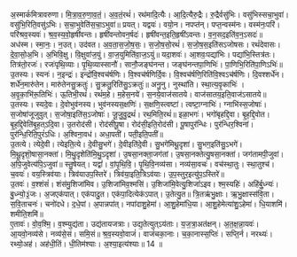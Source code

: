 

  
अ॒स्माकं॑मित्रावरुणा। मि॒त्रा॒व॒रु॒णा॒व॒तं॒। अ॒व॒तं॒रथं॑। रथ॑मादि॒त्यैः। आ॒दि॒त्यैरु॒द्रैः। रु॒द्रैर्वसु॑भिः। वसु॑भिस्सचा॒भुवा॑। वसु॑भि॒रिति॒वसु॑ऽभिः। स॒चा॒भुवेति॑स॒चा॒ऽभुवा॑॥ प्रयत्। यद्वयः॑। वयो॒न। नपप्त॑न्। पप्त॒न्वस्म॑नः। वस्म॑नः॒परि॑। परि॑श्रव॒स्यवः॑। श्र॒व॒स्य॒वो॒हृषी॑वन्तः। हृषी॑वन्तोवन॒र्षदः॑। हृषी॑वन्त॒इति॒हृषी॑ऽवन्तः। व॒न॒सद॒इति॑व॒न॒ऽसदः॑॥  
अध॑स्म। स्मा॒नः॒। न॒उत्। उद॑वत। अ॒व॒ता॒स॒जो॒ष॒सः॒। स॒जो॒ष॒सो॒रथं॑। स॒जो॒ष॒स॒इति॑सऽजोषसः। रथं॑देवासः। दे॒वा॒सो॒अ॒भि। अ॒भिवि॒क्षु। वि॒क्षुवा॑ज॒युं। वा॒ज॒युमिति॑वा॒ज॒ऽयुं॥ यदा॒शवः॑। आ॒शवः॒पद्या॑भिः। पद्या॑भि॒स्तित्र॑तः। तित्र॑तो॒रजः॑। रजः॑पृथि॒व्याः। पृ॒थि॒व्यास्सानौ॑। सानौ॒जङ्घ॑नन्त। जङ्घ॑नन्तपा॒णिभिः॑। पा॒णिभि॒रिति॑पा॒णिऽभिः॑॥  
उ॒तस्यः। स्यनः॑। न॒इन्द्रः॑। इन्द्रो॑वि॒श्वच॑र्षणिः। वि॒श्वच॑र्षणिर्दि॒वः। वि॒श्वच॑र्षणि॒रिति॑वि॒श्वऽच॑र्षणिः। दि॒वश्शर्धे॑न। शर्धे॑न॒मारु॑तेन। मारु॑तेनसु॒क्रतुः॑। सु॒क्रतु॒रिति॑सु॒ऽक्रतुः॑॥ अनु॒नु। नुस्था॑ति। स्था॒त्य॒वृ॒काभिः॑ । अ॒वृ॒का॒भि॑रू॒तिभिः॑। ऊ॒तिभी॒रथं॑। रथं॑म॒हे। म॒हेस॒नये॑। स॒नये॒वाज॑सातये। वाज॑सातय॒इति॒वाज॑ऽसातये॥  
उ॒तस्यः। स्यदे॒वः। दे॒वोभुव॑नस्य। भुव॑नस्यस॒क्षणिः॑। स॒क्षणि॒स्त्वष्टा॑। त्वष्टा॒ग्नाभिः॑। ग्नाभि॑स्स॒जोषाः॑। स॒जोषा॑जूजुवुत्। स॒जोषा॒इति॑स॒ऽजोषाः॑। जू॒जु॒वु॒द्रथं॑। रथ॒मिति॒रथं॑॥ इळा॒भगः॑। भगो॑बृहद्दि॒वा। बृ॒ह॒द्दि॒वोत। बृ॒ह॒द्दि॒वेति॑बृ॒ह॒त्ऽदि॒वा। उ॒तरोद॑सी। रोद॑सीपू॒षा। रोद॑सी॒इति॒रोद॑सी। पू॒षापुर॑न्धिः। पुर॑न्धिर॒श्विना॑। पुर॑न्धि॒रिति॒पुरं॑ऽधिः। अ॒श्विना॒वध॑। अधा॒पती॑। पती॒इति॒पती॑॥  
उ॒तत्ये। त्येदे॒वी। त्येइति॒त्ये। दे॒वीसु॒भगे॑। दे॒वीइति॑दे॒वी। सु॒भगे॑मिथू॒दृशा॑। सु॒भग॒इति॑सु॒ऽभगे॑। मि॒थू॒दृशॊ॒षासा॒नक्ता॑। मि॒थु॒दृशेति॑मि॒थु॒ऽदृशा॑। उ॒षसा॒नक्ता॒जग॑तां। उ॒षसा॒नक्तेत्यु॒षसा॒नक्ता॑। जग॑तामपी॒जुवा॑। अ॒पि॒जुवेत्य॑पि॒ऽजुवा॑॥ स्तु॒षेयत्। यद्वां॑। वां॒पृ॒थि॒वि॒। पृ॒थि॒वि॒नव्य॑सा। नव्य॑सा॒वचः॑। वच॑स्था॒तुः। स्था॒तुश्च॑। च॒वयः॑। वय॒स्त्रिव॑याः। त्रिव॑याउप॒स्तिरे॑। त्रिव॑या॒इति॒त्रिऽव॑याः। उ॒प॒स्तुर॒इत्यु॑प॒ऽस्तिरे॑॥  
उ॒तवः॑। व॒श्शंसं॑। शंस॑मु॒शिजा॑मिव। उ॒शिजा॑मिव॒श्मसि॑। उ॒शिजा॑मि॒वेत्यु॒शिजां॑ऽइव। श्म॒स्यहिः॑। अहि॑र्बु॒ध्न्यः॑। बु॒ध्न्यो॒३॒॑जः। अ॒जएक॑पात्। एक॑पादु॒त। एक॑पा॒दित्येक॑ऽपात्। उ॒तेत्यु॒त॥ त्रि॒तऋ॑भु॒क्षाः। ऋ॒भु॒क्षास्स॑वि॒ता। स॒वि॒ताचनः॑। चनो॑दधे। द॒धे॒पां। अ॒पान्नपा॑त्। नपा॑दाशु॒हेमा॑। आ॒शु॒हेमा॑धि॒या। आ॒शु॒हेमेत्या॑शु॒ऽहेमा॑। धि॒याशमि॑। शमीति॒शमि॑॥  
ए॒तावः॑। वो॒व॒श्मि॒। व॒श्म्युद्य॑ता। उद्य॑तायजत्राः। उद्य॒तेत्युत्ऽय॑ताः। य॒ज॒त्रा॒अत॑क्षन्। अ॒त॒क्ष॒न्ना॒यवः॑। आ॒यवो॒नव्य॑से। नव्य॑से॒सं। समि॒सं॥ श्र॒व॒स्यवो॒वाजं॑। वाजं॑चका॒नाः। च॒का॒नास्स॒प्तिः॑। सप्ति॒र्न। नरथ्यः॑। रथ्यो॒अह॑। अह॑धी॒तिं। धी॒तिम॑श्याः। अ॒श्या॒इत्य॑श्याः॥ 14 ॥  
